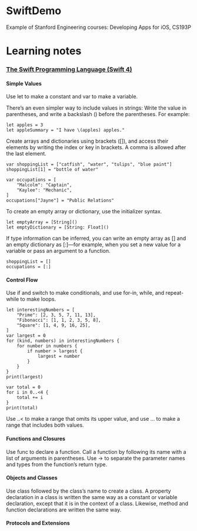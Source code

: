 # SwiftDemo

Example of Stanford Engineering courses: Developing Apps for iOS, CS193P


# Learning notes
### [The Swift Programming Language (Swift 4)](https://developer.apple.com/library/content/documentation/Swift/Conceptual/Swift_Programming_Language/index.html#//apple_ref/doc/uid/TP40014097)

#### Simple Values
Use let to make a constant and var to make a variable. 

There’s an even simpler way to include values in strings: Write the value in parentheses, and write a backslash (\) before the parentheses. For example:
```
let apples = 3
let appleSummary = "I have \(apples) apples."
```

Create arrays and dictionaries using brackets ([]), and access their elements by writing the index or key in brackets. A comma is allowed after the last element.
```
var shoppingList = ["catfish", "water", "tulips", "blue paint"]
shoppingList[1] = "bottle of water"
 
var occupations = [
    "Malcolm": "Captain",
    "Kaylee": "Mechanic",
]
occupations["Jayne"] = "Public Relations"
```


To create an empty array or dictionary, use the initializer syntax.
```
let emptyArray = [String]()
let emptyDictionary = [String: Float]()
```


If type information can be inferred, you can write an empty array as [] and an empty dictionary as [:]—for example, when you set a new value for a variable or pass an argument to a function.
```
shoppingList = []
occupations = [:]
```


#### Control Flow
Use if and switch to make conditionals, and use for-in, while, and repeat-while to make loops. 
```
let interestingNumbers = [
    "Prime": [2, 3, 5, 7, 11, 13],
    "Fibonacci": [1, 1, 2, 3, 5, 8],
    "Square": [1, 4, 9, 16, 25],
]
var largest = 0
for (kind, numbers) in interestingNumbers {
    for number in numbers {
        if number > largest {
            largest = number
        }
    }
}
print(largest)
```
```
var total = 0
for i in 0..<4 {
    total += i
}
print(total)
```
Use ..< to make a range that omits its upper value, and use ... to make a range that includes both values.

#### Functions and Closures

Use func to declare a function. Call a function by following its name with a list of arguments in parentheses. Use -> to separate the parameter names and types from the function’s return type.


#### Objects and Classes

Use class followed by the class’s name to create a class. A property declaration in a class is written the same way as a constant or variable declaration, except that it is in the context of a class. Likewise, method and function declarations are written the same way.

#### Protocols and Extensions





